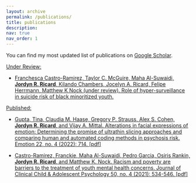 ```yaml
---
layout: archive
permalink: /publications/
title: publications
description: 
nav: true
nav_order: 1
---
```


You can find my most updated list of publications on [Google Scholar](https://scholar.google.com/citations?hl=en&user=7Qv7_Y4AAAAJ&view_op=list_works&sortby=pubdate).

<u>Under Review:<u>

- Franchesca Castro-Ramirez, Taylor C. McGuire, Maha Al-Suwaidi, **Jordyn R. Ricard**, Kilando Chambers, Jocelyn A. Ricard, Felipe Herrmann, Matthew K Nock (under review). Role of hyper-surveillance in suicide risk of black minoritized youth.
  

<u>Published:<u>

- Gupta, Tina, Claudia M. Haase, Gregory P. Strauss, Alex S. Cohen, **Jordyn R. Ricard**, and Vijay A. Mittal. Alterations in facial expressions of emotion: Determining the promise of ultrathin slicing approaches and comparing human and automated coding methods in psychosis risk. Emotion 22, no. 4 (2022): 714. [[pdf](https://jordynricard.github.io/files/gupta2022alterations.pdf)]

- Castro-Ramirez, Franckie, Maha Al-Suwaidi, Pedro Garcia, Osiris Rankin, **Jordyn R. Ricard**, and Matthew K. Nock. Racism and poverty are barriers to the treatment of youth mental health concerns. Journal of Clinical Child & Adolescent Psychology 50, no. 4 (2021): 534-546. [[pdf](https://jordynricard.github.io/files/castro2021racism.pdf)]

